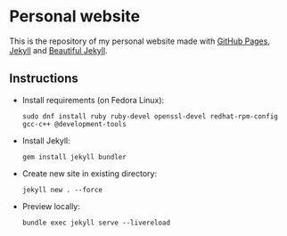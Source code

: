 # Personal website

This is the repository of my personal website made with [GitHub Pages](https://docs.github.com/en/pages),
[Jekyll](https://jekyllrb.com/) and [Beautiful Jekyll](https://beautifuljekyll.com/).


## Instructions

- Install requirements (on Fedora Linux):
    ```
    sudo dnf install ruby ruby-devel openssl-devel redhat-rpm-config gcc-c++ @development-tools
    ```

- Install Jekyll:
    ```
    gem install jekyll bundler
    ```

- Create new site in existing directory:
    ```
    jekyll new . --force
    ```

- Preview locally:
    ```
    bundle exec jekyll serve --livereload
    ```

